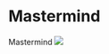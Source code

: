 # Mastermind
Mastermind
![](https://www.plantuml.com/plantuml/svg/rLVDJXin4BxlK_YOLi0Je8WqB6caJK3X_uJChW5BNZjQEwHLohlN7dlNZjS9qAg7SbXiptX-l_5CJgJ2ZLhLBCjAXgL4ComLQMhAAxJ9aFuhn3Cj4JDVsDzGiaQl-WExLq4hj6Juv-2BtzUOShr_om9XNmyhiUQ7GoilIJ6IiunoJNZ29R6QDbuiK72f1cF1LICO8mqgkwNH1pUEZeR8SxH-wHCf604Tm7Ryo-hTeWHhRzSbAHkYng9-f1mhAlXkrej6B8KaLSpiZMWDjtvDS4tGi_d0zb9XHP0qNzWdnA5b_mnuTNJGCr4ZfKYzLDBbew1I7Oy54ytGK64bmrpXiYJBFI4D25t4BWrcWX2dU9pfWPNlN5WGkQf9Ft60bqqoF5tqFXsi6LuUWxGRp5Ra84ZCCF1V0czWB4ImtG72dP5HH0BGGdtj3VWDbLI9CExknCYtulS5S_DtekEm1-8Q80qUXOOvveYJjGdu7xkIZK6XaM6LF6bV6E1sDhfxACxd4vlbkDoGZ4yyj1D97wQoBlqLup5JGt2FAUdTARMRZKjLwpILPvHJ-K8gHqYNcMUtyQmYS2WI81WmPs4CIsy19p-siA9D9Er1S5NhXmKSWIRxIFiNAohGYBotDYFUNbb6T9FEX7fTeS5BtaD8WB9NSpA8BBPbCmvUeeW_aVVWTW80UsJ5BZhWZxVUmNuR-KHd-a-TDRdrdYPzGrx-kg6AC1xYrmq6Rrah2OaM8m6YN9MakkmUpId5dUKx-l37nMrN8QwYEZVtz90Z1z1GzLP_3-1jq6gfKVS-l-K8dedT0UYxsNzpkqRQJYUjZzlpa6CF9Q33jewZCrV7BV8xm-Bd-tPwUlMzDsxOMIDyD6zffLu-EfZ8xZ1aXSX95mBV8VneqciLIRO4FhOO0vWoqUpCa0s4RIZ62xjArMkgIlVZDSxyFq6WDW26AB5pretegS1bXAzg6oaNaFmK_dyhhdDOtET5SNvhPxP5dizXTRuOpIUMVd6zk2XoOms8ygtEoflEfrVJKU7M3vFHp5uxcyxTQNutlJBNRICoYFSoiko4y4h_nFaD)
